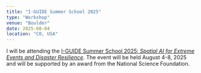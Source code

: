```yaml
---
title: "I-GUIDE Summer School 2025"
type: "Workshop"
venue: "Boulder"
date: 2025-08-04
location: "CO, USA"
---
```


I will be attending the [I-GUIDE Summer School 2025: 
*Spatial AI for Extreme Events and Disaster Resilience*](https://i-guide.io/summer-school/summer-school-2025/summer-school-2025-call-for-participants/). 
The event will be held August 4-8, 2025 and will be supported by an award 
from the National Science Foundation.
